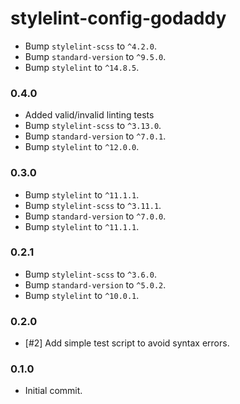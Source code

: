# stylelint-config-godaddy

- Bump `stylelint-scss` to `^4.2.0`.
- Bump `standard-version` to `^9.5.0`.
- Bump `stylelint` to `^14.8.5`.
### 0.4.0

- Added valid/invalid linting tests
- Bump `stylelint-scss` to `^3.13.0`.
- Bump `standard-version` to `^7.0.1`.
- Bump `stylelint` to `^12.0.0`.

### 0.3.0

- Bump `stylelint` to `^11.1.1`.
- Bump `stylelint-scss` to `^3.11.1`.
- Bump `standard-version` to `^7.0.0`.
- Bump `stylelint` to `^11.1.1`.

### 0.2.1

- Bump `stylelint-scss` to `^3.6.0`.
- Bump `standard-version` to `^5.0.2`.
- Bump `stylelint` to `^10.0.1`.

### 0.2.0

- [#2] Add simple test script to avoid syntax errors.

### 0.1.0

- Initial commit.

